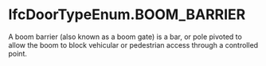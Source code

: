 IfcDoorTypeEnum.BOOM_BARRIER
============================
A boom barrier (also known as a boom gate) is a bar, or pole pivoted to allow
the boom to block vehicular or pedestrian access through a controlled point.



